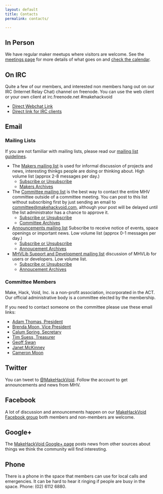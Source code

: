 ```yaml
---
layout: default
title: Contacts
permalink: contacts/

---
```


## In Person

We have regular maker meetups where visitors are welcome. See the [meetings page](meetings.html) for more details of what goes on and [check the calendar](https://www.google.com/calendar/embed?src=s9j75t8siijp625kfmjob13rv4%40group.calendar.google.com&ctz=Australia/Sydney).

## On IRC

Quite a few of our members, and interested non members hang out on our IRC (Internet Relay Chat) channel on freenode. You can use the web client or your own client at irc.freenode.net #makehackvoid

* [Direct Webchat Link](http://webchat.freenode.net/?channels=makehackvoid)
* [Direct link for IRC clients](irc://irc.freenode.net/makehackvoid)

## Email

### Mailing Lists

If you are not familiar with mailing lists, please read our [mailing list guidelines](http://wiki.makehackvoid.com/howto:mailing_list_guidelines).

* The [Makers mailing list](http://www.makehackvoid.com/mailman/listinfo/committee) is used for informal discussion of projects and news, interesting thinkgs people are doing or thinking about. High volume list (approx 2-8 messages per day.)
  * [Subscribe or Unsubscribe](http://www.makehackvoid.com/mailman/listinfo/makers)
  * [Makers Archives](http://www.makehackvoid.com/pipermail/makers/)
* The [Committee mailing list](http://www.makehackvoid.com/mailman/listinfo/committee) is the best way to contact the entire MHV committee outside of a committee meeting. You can post to this list without subscribing first by just sending an email to [committee@makehackvoid.com](committee@makehackvoid.com), although your post will be delayed until the list administrator has a chance to approve it.
  * [Subscribe or Unsubscribe](http://www.makehackvoid.com/mailman/listinfo/committee)
  * [Committee Archives](http://www.makehackvoid.com/pipermail/committee/)
* [Announcements mailing list](http://www.makehackvoid.com/mailman/listinfo/mhv-announce) Subscribe to receive notice of events, space openings or important news. Low volume list (approx 0-1 messages per day.)
  * [Subscribe or Unsubscribe](http://www.makehackvoid.com/mailman/listinfo/mhv-announce)
  * [Annoucement Archives](http://www.makehackvoid.com/pipermail/mhv-announce/)
* [MHVLib Support and Development mailing list](http://www.makehackvoid.com/mailman/listinfo/mhvlib) discussion of MHVLib for users or developers. Low volume list.
  * [Subscribe or Unsubscribe](http://www.makehackvoid.com/mailman/listinfo/mhvlib)
  * [Annoucement Archives](http://www.makehackvoid.com/pipermail/mhvlib/)

### Committee Members

Make, Hack, Void, Inc. is a non-profit association, incorporated in the ACT. Our official administrative body is a committee elected by the membership.

If you need to contact someone on the committee please use these email links:

* [Adam Thomas, President](mailto:president@makehackvoid.com)
* [Brenda Moon, Vice President](mailto:vicepresident@makehackvoid.com)
* [Calum Spring, Secretary](mailto:secretary@makehackvoid.com)
* [Tim Suess, Treasurer](mailto:treasurer@makehackvoid.com)
* [Geoff Swan](shinobi.jack@gmail.com)
* [Janet McKinney](mailto:janetmckin@gmail.com)
* [Cameron Moon](mailto:cameron@moon.net.au)

## Twitter

You can tweet to [@MakeHackVoid](https://twitter.com/MakeHackVoid). Follow the account to get announcements and news from MHV.

## Facebook

A lot of discussion and announcements happen on our [MakeHackVoid Facebook group](http://www.facebook.com/#!/group.php?gid=357947732276) both members and non-members are welcome.

## Google+

The [MakeHackVoid Google+ page](https://plus.google.com/b/115335799936532561135/115335799936532561135/posts) posts news from other sources about things we think the community will find interesting.

## Phone

There is a phone in the space that members can use for local calls and emergencies. It can be hard to hear it ringing if people are busy in the space. Phone: (02) 6112 6880.
